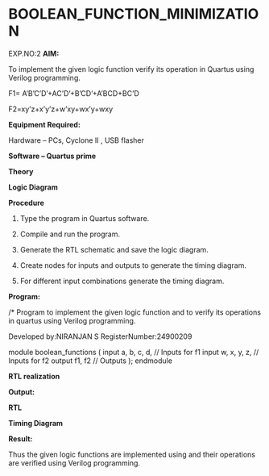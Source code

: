 # BOOLEAN_FUNCTION_MINIMIZATION
EXP.NO:2
**AIM:**

To implement the given logic function verify its operation in Quartus using Verilog programming.

F1= A’B’C’D’+AC’D’+B’CD’+A’BCD+BC’D 

F2=xy’z+x’y’z+w’xy+wx’y+wxy

**Equipment Required:**

Hardware – PCs, Cyclone II , USB flasher

**Software – Quartus prime**

**Theory**

**Logic Diagram**

**Procedure**

1.	Type the program in Quartus software.

2.	Compile and run the program.

3.	Generate the RTL schematic and save the logic diagram.

4.	Create nodes for inputs and outputs to generate the timing diagram.

5.	For different input combinations generate the timing diagram.


**Program:**

/* Program to implement the given logic function and to verify its operations in quartus using Verilog programming. 

Developed by:NIRANJAN S 
RegisterNumber:24900209

module boolean_functions (
    input a, b, c, d, // Inputs for f1
    input w, x, y, z, // Inputs for f2
    output f1, f2     // Outputs
);
endmodule


**RTL realization**

**Output:**

**RTL**

**Timing Diagram**

**Result:**

Thus the given logic functions are implemented using and their operations are verified using Verilog programming.

